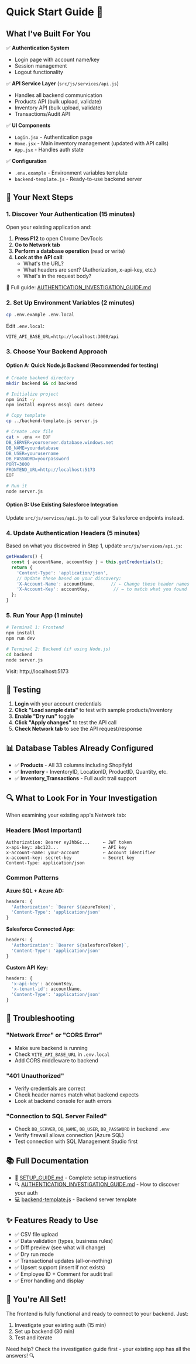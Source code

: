 # Quick Start Guide 🚀

## What I've Built For You

✅ **Authentication System**
- Login page with account name/key
- Session management
- Logout functionality

✅ **API Service Layer** (`src/js/services/api.js`)
- Handles all backend communication
- Products API (bulk upload, validate)
- Inventory API (bulk upload, validate)
- Transactions/Audit API

✅ **UI Components**
- `Login.jsx` - Authentication page
- `Home.jsx` - Main inventory management (updated with API calls)
- `App.jsx` - Handles auth state

✅ **Configuration**
- `.env.example` - Environment variables template
- `backend-template.js` - Ready-to-use backend server

## 🎯 Your Next Steps

### 1. Discover Your Authentication (15 minutes)

Open your existing application and:

1. **Press F12** to open Chrome DevTools
2. **Go to Network tab**
3. **Perform a database operation** (read or write)
4. **Look at the API call**:
   - What's the URL?
   - What headers are sent? (Authorization, x-api-key, etc.)
   - What's in the request body?

📖 Full guide: [AUTHENTICATION_INVESTIGATION_GUIDE.md](./AUTHENTICATION_INVESTIGATION_GUIDE.md)

### 2. Set Up Environment Variables (2 minutes)

```bash
cp .env.example .env.local
```

Edit `.env.local`:
```env
VITE_API_BASE_URL=http://localhost:3000/api
```

### 3. Choose Your Backend Approach

#### Option A: Quick Node.js Backend (Recommended for testing)

```bash
# Create backend directory
mkdir backend && cd backend

# Initialize project
npm init -y
npm install express mssql cors dotenv

# Copy template
cp ../backend-template.js server.js

# Create .env file
cat > .env << EOF
DB_SERVER=yourserver.database.windows.net
DB_NAME=yourdatabase
DB_USER=yourusername
DB_PASSWORD=yourpassword
PORT=3000
FRONTEND_URL=http://localhost:5173
EOF

# Run it
node server.js
```

#### Option B: Use Existing Salesforce Integration

Update `src/js/services/api.js` to call your Salesforce endpoints instead.

### 4. Update Authentication Headers (5 minutes)

Based on what you discovered in Step 1, update `src/js/services/api.js`:

```javascript
getHeaders() {
  const { accountName, accountKey } = this.getCredentials();
  return {
    'Content-Type': 'application/json',
    // Update these based on your discovery:
    'X-Account-Name': accountName,      // ← Change these header names
    'X-Account-Key': accountKey,         // ← to match what you found
  };
}
```

### 5. Run Your App (1 minute)

```bash
# Terminal 1: Frontend
npm install
npm run dev

# Terminal 2: Backend (if using Node.js)
cd backend
node server.js
```

Visit: http://localhost:5173

## 🧪 Testing

1. **Login** with your account credentials
2. **Click "Load sample data"** to test with sample products/inventory
3. **Enable "Dry run"** toggle
4. **Click "Apply changes"** to test the API call
5. **Check Network tab** to see the API request/response

## 📊 Database Tables Already Configured

- ✅ **Products** - All 33 columns including ShopifyId
- ✅ **Inventory** - InventoryID, LocationID, ProductID, Quantity, etc.
- ✅ **Inventory_Transactions** - Full audit trail support

## 🔍 What to Look For in Your Investigation

When examining your existing app's Network tab:

### Headers (Most Important)
```
Authorization: Bearer eyJhbGc...     ← JWT token
x-api-key: abc123...                 ← API key
x-account-name: your-account         ← Account identifier
x-account-key: secret-key            ← Secret key
Content-Type: application/json
```

### Common Patterns

**Azure SQL + Azure AD:**
```javascript
headers: {
  'Authorization': `Bearer ${azureToken}`,
  'Content-Type': 'application/json'
}
```

**Salesforce Connected App:**
```javascript
headers: {
  'Authorization': `Bearer ${salesforceToken}`,
  'Content-Type': 'application/json'
}
```

**Custom API Key:**
```javascript
headers: {
  'x-api-key': accountKey,
  'x-tenant-id': accountName,
  'Content-Type': 'application/json'
}
```

## 🐛 Troubleshooting

### "Network Error" or "CORS Error"
- Make sure backend is running
- Check `VITE_API_BASE_URL` in `.env.local`
- Add CORS middleware to backend

### "401 Unauthorized"
- Verify credentials are correct
- Check header names match what backend expects
- Look at backend console for auth errors

### "Connection to SQL Server Failed"
- Check `DB_SERVER`, `DB_NAME`, `DB_USER`, `DB_PASSWORD` in backend `.env`
- Verify firewall allows connection (Azure SQL)
- Test connection with SQL Management Studio first

## 📚 Full Documentation

- 📖 [SETUP_GUIDE.md](./SETUP_GUIDE.md) - Complete setup instructions
- 🔍 [AUTHENTICATION_INVESTIGATION_GUIDE.md](./AUTHENTICATION_INVESTIGATION_GUIDE.md) - How to discover your auth
- 💻 [backend-template.js](./backend-template.js) - Backend server template

## ✨ Features Ready to Use

- ✅ CSV file upload
- ✅ Data validation (types, business rules)
- ✅ Diff preview (see what will change)
- ✅ Dry run mode
- ✅ Transactional updates (all-or-nothing)
- ✅ Upsert support (insert if not exists)
- ✅ Employee ID + Comment for audit trail
- ✅ Error handling and display

## 🎉 You're All Set!

The frontend is fully functional and ready to connect to your backend. Just:
1. Investigate your existing auth (15 min)
2. Set up backend (30 min)
3. Test and iterate

Need help? Check the investigation guide first - your existing app has all the answers! 🔍

